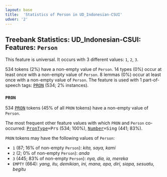 ```yaml
---
layout: base
title:  'Statistics of Person in UD_Indonesian-CSUI'
udver: '2'
---
```


## Treebank Statistics: UD_Indonesian-CSUI: Features: `Person`

This feature is universal.
It occurs with 3 different values: `1`, `2`, `3`.

534 tokens (2%) have a non-empty value of `Person`.
14 types (0%) occur at least once with a non-empty value of `Person`.
8 lemmas (0%) occur at least once with a non-empty value of `Person`.
The feature is used with 1 part-of-speech tags: <tt><a href="id_csui-pos-PRON.html">PRON</a></tt> (534; 2% instances).

### `PRON`

534 <tt><a href="id_csui-pos-PRON.html">PRON</a></tt> tokens (45% of all `PRON` tokens) have a non-empty value of `Person`.

The most frequent other feature values with which `PRON` and `Person` co-occurred: <tt><a href="id_csui-feat-PronType.html">PronType</a></tt><tt>=Prs</tt> (534; 100%), <tt><a href="id_csui-feat-Number.html">Number</a></tt><tt>=Sing</tt> (441; 83%).

`PRON` tokens may have the following values of `Person`:

* `1` (87; 16% of non-empty `Person`): <em>kita, saya, kami</em>
* `2` (2; 0% of non-empty `Person`): <em>anda</em>
* `3` (445; 83% of non-empty `Person`): <em>nya, dia, ia, mereka</em>
* `EMPTY` (664): <em>yang, itu, demikian, ini, mana, apa, diri, siapa, sesuatu, begitu</em>

